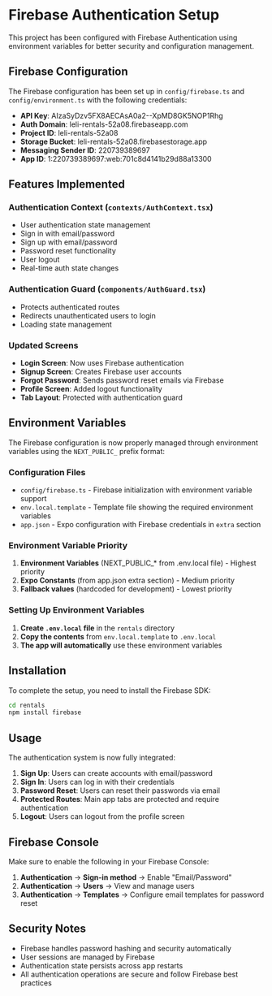 # Firebase Authentication Setup

This project has been configured with Firebase Authentication using environment variables for better security and configuration management.

## Firebase Configuration

The Firebase configuration has been set up in `config/firebase.ts` and `config/environment.ts` with the following credentials:

- **API Key**: AIzaSyDzv5FX8AECAsA0a2--XpMD8GK5NOP1Rhg
- **Auth Domain**: leli-rentals-52a08.firebaseapp.com
- **Project ID**: leli-rentals-52a08
- **Storage Bucket**: leli-rentals-52a08.firebasestorage.app
- **Messaging Sender ID**: 220739389697
- **App ID**: 1:220739389697:web:701c8d4141b29d88a13300

## Features Implemented

### Authentication Context (`contexts/AuthContext.tsx`)
- User authentication state management
- Sign in with email/password
- Sign up with email/password
- Password reset functionality
- User logout
- Real-time auth state changes

### Authentication Guard (`components/AuthGuard.tsx`)
- Protects authenticated routes
- Redirects unauthenticated users to login
- Loading state management

### Updated Screens
- **Login Screen**: Now uses Firebase authentication
- **Signup Screen**: Creates Firebase user accounts
- **Forgot Password**: Sends password reset emails via Firebase
- **Profile Screen**: Added logout functionality
- **Tab Layout**: Protected with authentication guard

## Environment Variables

The Firebase configuration is now properly managed through environment variables using the `NEXT_PUBLIC_` prefix format:

### Configuration Files
- `config/firebase.ts` - Firebase initialization with environment variable support
- `env.local.template` - Template file showing the required environment variables
- `app.json` - Expo configuration with Firebase credentials in `extra` section

### Environment Variable Priority
1. **Environment Variables** (NEXT_PUBLIC_* from .env.local file) - Highest priority
2. **Expo Constants** (from app.json extra section) - Medium priority
3. **Fallback values** (hardcoded for development) - Lowest priority

### Setting Up Environment Variables

1. **Create `.env.local` file** in the `rentals` directory
2. **Copy the contents** from `env.local.template` to `.env.local`
3. **The app will automatically** use these environment variables

## Installation

To complete the setup, you need to install the Firebase SDK:

```bash
cd rentals
npm install firebase
```

## Usage

The authentication system is now fully integrated:

1. **Sign Up**: Users can create accounts with email/password
2. **Sign In**: Users can log in with their credentials
3. **Password Reset**: Users can reset their passwords via email
4. **Protected Routes**: Main app tabs are protected and require authentication
5. **Logout**: Users can logout from the profile screen

## Firebase Console

Make sure to enable the following in your Firebase Console:

1. **Authentication** → **Sign-in method** → Enable "Email/Password"
2. **Authentication** → **Users** → View and manage users
3. **Authentication** → **Templates** → Configure email templates for password reset

## Security Notes

- Firebase handles password hashing and security automatically
- User sessions are managed by Firebase
- Authentication state persists across app restarts
- All authentication operations are secure and follow Firebase best practices
